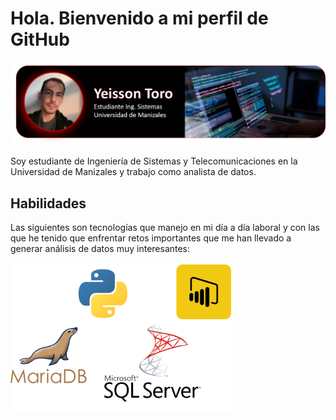 # Hola. Bienvenido a mi perfil de GitHub

![header](https://github.com/ytoroco/ytoroco/blob/main/cabecera.png)

Soy estudiante de Ingeniería de Sistemas y Telecomunicaciones en la Universidad de Manizales y trabajo como analista de datos.

## Habilidades
Las siguientes son tecnologías que manejo en mi día a día laboral y con las que he tenido que enfrentar retos importantes que me han llevado a generar análisis de datos muy interesantes:
<br>
<br>
<img src="https://github.com/ytoroco/ytoroco/blob/main/tecnologias.png" alt="Descripción" width="70%">
